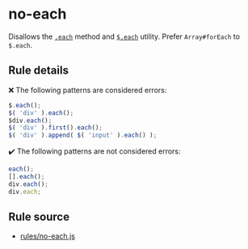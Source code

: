 # no-each

Disallows the [`.each`](https://api.jquery.com/each/) method and [`$.each`](https://api.jquery.com/jQuery.each/) utility. Prefer `Array#forEach` to `$.each`.

## Rule details

❌ The following patterns are considered errors:
```js
$.each();
$( 'div' ).each();
$div.each();
$( 'div' ).first().each();
$( 'div' ).append( $( 'input' ).each() );
```

✔️ The following patterns are not considered errors:
```js
each();
[].each();
div.each();
div.each;
```
## Rule source

* [rules/no-each.js](../rules/no-each.js)
